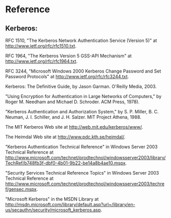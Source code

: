 # Reference

## Kerberos:

RFC 1510, "The Kerberos Network Authentication Service (Version 5)" at http://www.ietf.org/rfc/rfc1510.txt.

RFC 1964, "The Kerberos Version 5 GSS-API Mechanism" at http://www.ietf.org/rfc/rfc1964.txt.

RFC 3244, "Microsoft Windows 2000 Kerberos Change Password and Set Password Protocols" at http://www.ietf.org/rfc/rfc3244.txt.

Kerberos: The Definitive Guide, by Jason Garman. O'Reilly Media, 2003.

"Using Encryption for Authentication in Large Networks of Computers," by Roger M. Needham and Michael D. Schroder. ACM Press, 1978).

"Kerberos Authentication and Authorization System," by S. P. Miller, B. C. Neuman, J. I. Schiller, and J. H. Salzer. MIT Project Athena, 1988.

The MIT Kerberos Web site at http://web.mit.edu/kerberos/www/.

The Heimdal Web site at http://www.pdc.kth.se/heimdal/.

"Kerberos Authentication Technical Reference" in Windows Server 2003 Technical Reference at http://www.microsoft.com/technet/prodtechnol/windowsserver2003/library/TechRef/b748fb3f-dbf0-4b01-9b22-be14a8b4ae10.mspx.

"Security Services Technical Reference Topics" in Windows Server 2003 Technical Reference at http://www.microsoft.com/technet/prodtechnol/windowsserver2003/techref/gensec.mspx.

"Microsoft Kerberos" in the MSDN Library at http://msdn.microsoft.com/library/default.asp?url=/library/en-us/secauthn/security/microsoft_kerberos.asp.
